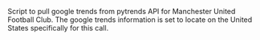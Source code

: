 Script to pull google trends from pytrends API for Manchester United Football Club. The google trends information is set to locate on the United States specifically for this call.